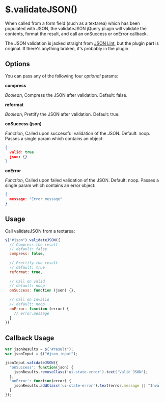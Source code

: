 $.validateJSON()
================

When called from a form field (such as a textarea) which has
been populated with JSON, the validateJSON jQuery plugin will validate the 
contents, format the result, and call an onSuccess or onError callback.

The JSON validation is jacked straight from [JSON Lint](http://jsonlint.com), but
the plugin part is original. If there's anything broken, it's probably in the 
plugin. 

Options
-------

You can pass any of the following four *optional* params:

**compress**

*Boolean*, Compress the JSON after validation. Default: false.

**reformat**

*Boolean*, Prettify the JSON after validation. Default: true.

**onSuccess (json)**

*Function*, Called upon successful validation of the JSON. Default: noop. Passes a single param 
which contains an object:

``` json
{
  valid: true
  json: {}
}
```

**onError**

*Function*, Called upon failed validation of the JSON. Default: noop. Passes a single param 
which contains an error object:

``` json
{
  message: "Error message"
}
```

Usage
-----

Call validateJSON from a textarea:

``` javascript
$("#json").validateJSON({
  // Compress the result
  // default: false
  compress: false, 
  
  // Prettify the result
  // default: true
  reformat: true, 
  
  // Call on valid
  // default: noop
  onSuccess: function (json) {},
  
  // Call on invalid
  // default: noop
  onError: function (error) {
    // error.message
  }
})
```

Callback Usage
-------------

``` javascript
var jsonResults = $("#result");
var jsonInput = $("#json_input");

jsonInput.validateJSON({
  'onSuccess': function(json) {
    jsonResults.removeClass('ui-state-error').text('Valid JSON');
  },
  'onError': function(error) {
    jsonResults.addClass('ui-state-error').text(error.message || "Invalid");
  }
});
```


